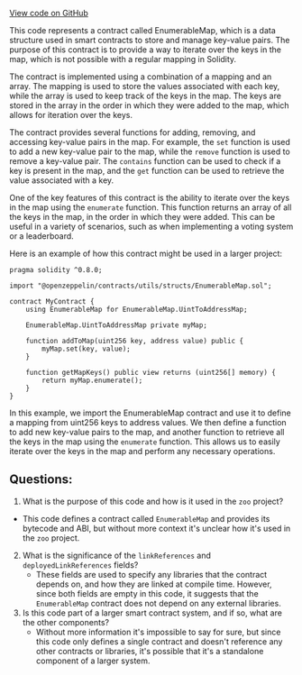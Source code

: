 [View code on GitHub](zoo-labs/zoo/blob/master/contracts/artifacts/@openzeppelin/contracts/utils/structs/EnumerableMap.sol/EnumerableMap.json)

This code represents a contract called EnumerableMap, which is a data structure used in smart contracts to store and manage key-value pairs. The purpose of this contract is to provide a way to iterate over the keys in the map, which is not possible with a regular mapping in Solidity.

The contract is implemented using a combination of a mapping and an array. The mapping is used to store the values associated with each key, while the array is used to keep track of the keys in the map. The keys are stored in the array in the order in which they were added to the map, which allows for iteration over the keys.

The contract provides several functions for adding, removing, and accessing key-value pairs in the map. For example, the `set` function is used to add a new key-value pair to the map, while the `remove` function is used to remove a key-value pair. The `contains` function can be used to check if a key is present in the map, and the `get` function can be used to retrieve the value associated with a key.

One of the key features of this contract is the ability to iterate over the keys in the map using the `enumerate` function. This function returns an array of all the keys in the map, in the order in which they were added. This can be useful in a variety of scenarios, such as when implementing a voting system or a leaderboard.

Here is an example of how this contract might be used in a larger project:

```
pragma solidity ^0.8.0;

import "@openzeppelin/contracts/utils/structs/EnumerableMap.sol";

contract MyContract {
    using EnumerableMap for EnumerableMap.UintToAddressMap;

    EnumerableMap.UintToAddressMap private myMap;

    function addToMap(uint256 key, address value) public {
        myMap.set(key, value);
    }

    function getMapKeys() public view returns (uint256[] memory) {
        return myMap.enumerate();
    }
}
```

In this example, we import the EnumerableMap contract and use it to define a mapping from uint256 keys to address values. We then define a function to add new key-value pairs to the map, and another function to retrieve all the keys in the map using the `enumerate` function. This allows us to easily iterate over the keys in the map and perform any necessary operations.
## Questions: 
 1. What is the purpose of this code and how is it used in the `zoo` project?
   - This code defines a contract called `EnumerableMap` and provides its bytecode and ABI, but without more context it's unclear how it's used in the `zoo` project.
2. What is the significance of the `linkReferences` and `deployedLinkReferences` fields?
   - These fields are used to specify any libraries that the contract depends on, and how they are linked at compile time. However, since both fields are empty in this code, it suggests that the `EnumerableMap` contract does not depend on any external libraries.
3. Is this code part of a larger smart contract system, and if so, what are the other components?
   - Without more information it's impossible to say for sure, but since this code only defines a single contract and doesn't reference any other contracts or libraries, it's possible that it's a standalone component of a larger system.